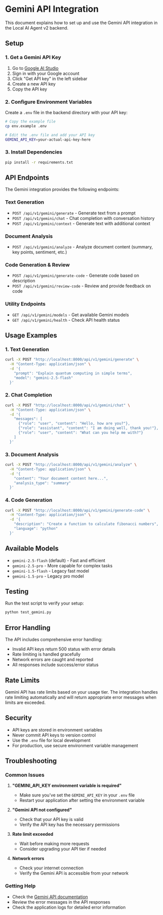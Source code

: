 # Gemini API Integration

This document explains how to set up and use the Gemini API integration in the Local AI Agent v2 backend.

## Setup

### 1. Get a Gemini API Key

1. Go to [Google AI Studio](https://aistudio.google.com/)
2. Sign in with your Google account
3. Click "Get API key" in the left sidebar
4. Create a new API key
5. Copy the API key

### 2. Configure Environment Variables

Create a `.env` file in the backend directory with your API key:

```bash
# Copy the example file
cp env.example .env

# Edit the .env file and add your API key
GEMINI_API_KEY=your-actual-api-key-here
```

### 3. Install Dependencies

```bash
pip install -r requirements.txt
```

## API Endpoints

The Gemini integration provides the following endpoints:

### Text Generation
- `POST /api/v1/gemini/generate` - Generate text from a prompt
- `POST /api/v1/gemini/chat` - Chat completion with conversation history
- `POST /api/v1/gemini/context` - Generate text with additional context

### Document Analysis
- `POST /api/v1/gemini/analyze` - Analyze document content (summary, key points, sentiment, etc.)

### Code Generation & Review
- `POST /api/v1/gemini/generate-code` - Generate code based on description
- `POST /api/v1/gemini/review-code` - Review and provide feedback on code

### Utility Endpoints
- `GET /api/v1/gemini/models` - Get available Gemini models
- `GET /api/v1/gemini/health` - Check API health status

## Usage Examples

### 1. Text Generation

```bash
curl -X POST "http://localhost:8000/api/v1/gemini/generate" \
  -H "Content-Type: application/json" \
  -d '{
    "prompt": "Explain quantum computing in simple terms",
    "model": "gemini-2.5-flash"
  }'
```

### 2. Chat Completion

```bash
curl -X POST "http://localhost:8000/api/v1/gemini/chat" \
  -H "Content-Type: application/json" \
  -d '{
    "messages": [
      {"role": "user", "content": "Hello, how are you?"},
      {"role": "assistant", "content": "I am doing well, thank you!"},
      {"role": "user", "content": "What can you help me with?"}
    ]
  }'
```

### 3. Document Analysis

```bash
curl -X POST "http://localhost:8000/api/v1/gemini/analyze" \
  -H "Content-Type: application/json" \
  -d '{
    "content": "Your document content here...",
    "analysis_type": "summary"
  }'
```

### 4. Code Generation

```bash
curl -X POST "http://localhost:8000/api/v1/gemini/generate-code" \
  -H "Content-Type: application/json" \
  -d '{
    "description": "Create a function to calculate fibonacci numbers",
    "language": "python"
  }'
```

## Available Models

- `gemini-2.5-flash` (default) - Fast and efficient
- `gemini-2.5-pro` - More capable for complex tasks
- `gemini-1.5-flash` - Legacy fast model
- `gemini-1.5-pro` - Legacy pro model

## Testing

Run the test script to verify your setup:

```bash
python test_gemini.py
```

## Error Handling

The API includes comprehensive error handling:

- Invalid API keys return 500 status with error details
- Rate limiting is handled gracefully
- Network errors are caught and reported
- All responses include success/error status

## Rate Limits

Gemini API has rate limits based on your usage tier. The integration handles rate limiting automatically and will return appropriate error messages when limits are exceeded.

## Security

- API keys are stored in environment variables
- Never commit API keys to version control
- Use the `.env` file for local development
- For production, use secure environment variable management

## Troubleshooting

### Common Issues

1. **"GEMINI_API_KEY environment variable is required"**
   - Make sure you've set the `GEMINI_API_KEY` in your `.env` file
   - Restart your application after setting the environment variable

2. **"Gemini API not configured"**
   - Check that your API key is valid
   - Verify the API key has the necessary permissions

3. **Rate limit exceeded**
   - Wait before making more requests
   - Consider upgrading your API tier if needed

4. **Network errors**
   - Check your internet connection
   - Verify the Gemini API is accessible from your network

### Getting Help

- Check the [Gemini API documentation](https://ai.google.dev/gemini-api/docs/quickstart)
- Review the error messages in the API responses
- Check the application logs for detailed error information
